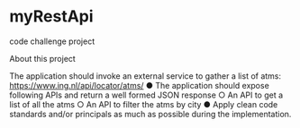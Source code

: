# myRestApi
code challenge project

About this project

The application should invoke an external service to gather a list of atms:
https://www.ing.nl/api/locator/atms/
● The application should expose following APIs and return a well formed JSON response
○ An API to get a list of all the atms
○ An API to filter the atms by city
● Apply clean code standards and/or principals as much as possible during the implementation.
